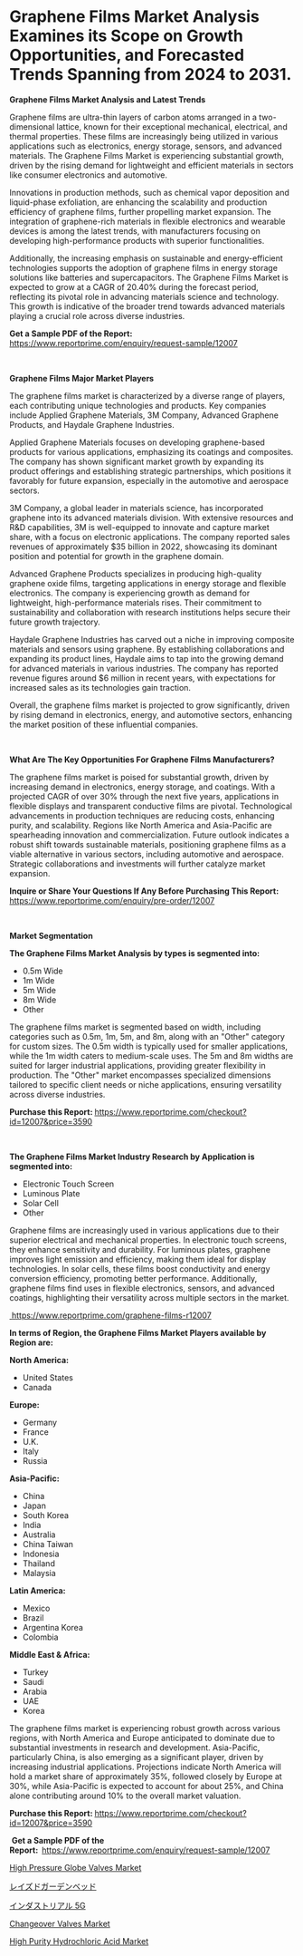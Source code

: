 <p><h1>Graphene Films Market Analysis Examines its Scope on Growth Opportunities, and Forecasted Trends Spanning from 2024 to 2031.</h1></p><p><strong>Graphene Films Market Analysis and Latest Trends</strong></p>
<p><p>Graphene films are ultra-thin layers of carbon atoms arranged in a two-dimensional lattice, known for their exceptional mechanical, electrical, and thermal properties. These films are increasingly being utilized in various applications such as electronics, energy storage, sensors, and advanced materials. The Graphene Films Market is experiencing substantial growth, driven by the rising demand for lightweight and efficient materials in sectors like consumer electronics and automotive. </p><p>Innovations in production methods, such as chemical vapor deposition and liquid-phase exfoliation, are enhancing the scalability and production efficiency of graphene films, further propelling market expansion. The integration of graphene-rich materials in flexible electronics and wearable devices is among the latest trends, with manufacturers focusing on developing high-performance products with superior functionalities. </p><p>Additionally, the increasing emphasis on sustainable and energy-efficient technologies supports the adoption of graphene films in energy storage solutions like batteries and supercapacitors. The Graphene Films Market is expected to grow at a CAGR of 20.40% during the forecast period, reflecting its pivotal role in advancing materials science and technology. This growth is indicative of the broader trend towards advanced materials playing a crucial role across diverse industries.</p></p>
<p><strong>Get a Sample PDF of the Report:&nbsp;</strong> <a href="https://www.reportprime.com/enquiry/request-sample/12007">https://www.reportprime.com/enquiry/request-sample/12007</a></p>
<p>&nbsp;</p>
<p><strong>Graphene Films Major Market Players</strong></p>
<p><p>The graphene films market is characterized by a diverse range of players, each contributing unique technologies and products. Key companies include Applied Graphene Materials, 3M Company, Advanced Graphene Products, and Haydale Graphene Industries.</p><p>Applied Graphene Materials focuses on developing graphene-based products for various applications, emphasizing its coatings and composites. The company has shown significant market growth by expanding its product offerings and establishing strategic partnerships, which positions it favorably for future expansion, especially in the automotive and aerospace sectors.</p><p>3M Company, a global leader in materials science, has incorporated graphene into its advanced materials division. With extensive resources and R&D capabilities, 3M is well-equipped to innovate and capture market share, with a focus on electronic applications. The company reported sales revenues of approximately $35 billion in 2022, showcasing its dominant position and potential for growth in the graphene domain.</p><p>Advanced Graphene Products specializes in producing high-quality graphene oxide films, targeting applications in energy storage and flexible electronics. The company is experiencing growth as demand for lightweight, high-performance materials rises. Their commitment to sustainability and collaboration with research institutions helps secure their future growth trajectory.</p><p>Haydale Graphene Industries has carved out a niche in improving composite materials and sensors using graphene. By establishing collaborations and expanding its product lines, Haydale aims to tap into the growing demand for advanced materials in various industries. The company has reported revenue figures around $6 million in recent years, with expectations for increased sales as its technologies gain traction.</p><p>Overall, the graphene films market is projected to grow significantly, driven by rising demand in electronics, energy, and automotive sectors, enhancing the market position of these influential companies.</p></p>
<p>&nbsp;</p>
<p><strong>What Are The Key Opportunities For Graphene Films Manufacturers?</strong></p>
<p><p>The graphene films market is poised for substantial growth, driven by increasing demand in electronics, energy storage, and coatings. With a projected CAGR of over 30% through the next five years, applications in flexible displays and transparent conductive films are pivotal. Technological advancements in production techniques are reducing costs, enhancing purity, and scalability. Regions like North America and Asia-Pacific are spearheading innovation and commercialization. Future outlook indicates a robust shift towards sustainable materials, positioning graphene films as a viable alternative in various sectors, including automotive and aerospace. Strategic collaborations and investments will further catalyze market expansion.</p></p>
<p><strong>Inquire or Share Your Questions If Any Before Purchasing This Report:</strong> <a href="https://www.reportprime.com/enquiry/pre-order/12007">https://www.reportprime.com/enquiry/pre-order/12007</a></p>
<p>&nbsp;</p>
<p><strong>Market Segmentation</strong></p>
<p><strong>The Graphene Films Market Analysis by types is segmented into:</strong></p>
<p><ul><li>0.5m Wide</li><li>1m Wide</li><li>5m Wide</li><li>8m Wide</li><li>Other</li></ul></p>
<p><p>The graphene films market is segmented based on width, including categories such as 0.5m, 1m, 5m, and 8m, along with an "Other" category for custom sizes. The 0.5m width is typically used for smaller applications, while the 1m width caters to medium-scale uses. The 5m and 8m widths are suited for larger industrial applications, providing greater flexibility in production. The "Other" market encompasses specialized dimensions tailored to specific client needs or niche applications, ensuring versatility across diverse industries.</p></p>
<p><strong>Purchase this Report:&nbsp;</strong><a href="https://www.reportprime.com/checkout?id=12007&price=3590">https://www.reportprime.com/checkout?id=12007&price=3590</a></p>
<p>&nbsp;</p>
<p><strong>The Graphene Films Market Industry Research by Application is segmented into:</strong></p>
<p><ul><li>Electronic Touch Screen</li><li>Luminous Plate</li><li>Solar Cell</li><li>Other</li></ul></p>
<p><p>Graphene films are increasingly used in various applications due to their superior electrical and mechanical properties. In electronic touch screens, they enhance sensitivity and durability. For luminous plates, graphene improves light emission and efficiency, making them ideal for display technologies. In solar cells, these films boost conductivity and energy conversion efficiency, promoting better performance. Additionally, graphene films find uses in flexible electronics, sensors, and advanced coatings, highlighting their versatility across multiple sectors in the market.</p></p>
<p><a href="https://www.reportprime.com/graphene-films-r12007">&nbsp;https://www.reportprime.com/graphene-films-r12007</a></p>
<p><strong>In terms of Region, the Graphene Films Market Players available by Region are:</strong></p>
<p>
    <p> <strong> North America: </strong>
        <ul>
            <li>United States</li>
            <li>Canada</li>
        </ul>
        </p> 
    <p> <strong> Europe: </strong>
        <ul>
            <li>Germany</li>
            <li>France</li>
            <li>U.K.</li>
            <li>Italy</li>
            <li>Russia</li>
        </ul>
        </p> 
    <p> <strong> Asia-Pacific: </strong>
        <ul>
            <li>China</li>
            <li>Japan</li>
            <li>South Korea</li>
            <li>India</li>
            <li>Australia</li>
            <li>China Taiwan</li>
            <li>Indonesia</li>
            <li>Thailand</li>
            <li>Malaysia</li>
        </ul>
        </p> 
    <p> <strong> Latin America: </strong>
        <ul>
            <li>Mexico</li>
            <li>Brazil</li>
            <li>Argentina Korea</li>
            <li>Colombia</li>
        </ul>
        </p> 
    <p> <strong> Middle East & Africa: </strong>
        <ul>
            <li>Turkey</li>
            <li>Saudi</li>
            <li>Arabia</li>
            <li>UAE</li>
            <li>Korea</li>
        </ul>
    </p>
    </p>
<p><p>The graphene films market is experiencing robust growth across various regions, with North America and Europe anticipated to dominate due to substantial investments in research and development. Asia-Pacific, particularly China, is also emerging as a significant player, driven by increasing industrial applications. Projections indicate North America will hold a market share of approximately 35%, followed closely by Europe at 30%, while Asia-Pacific is expected to account for about 25%, and China alone contributing around 10% to the overall market valuation.</p></p>
<p><strong>Purchase this Report: </strong><a href="https://www.reportprime.com/checkout?id=12007&price=3590">https://www.reportprime.com/checkout?id=12007&price=3590</a></p>
<p>&nbsp;<strong>Get a Sample PDF of the Report:&nbsp;&nbsp;</strong><a href="https://www.reportprime.com/enquiry/request-sample/12007">https://www.reportprime.com/enquiry/request-sample/12007</a></p>
<p><strong></strong></p>
<p><p><a href="https://medium.com/@jarredmertz90/high-pressure-globe-valves-market-size-growth-trends-statistics-forecasts-2024-2031-f71fda9867bc">High Pressure Globe Valves Market</a></p><p><a href="https://medium.com/@drfg4t/%E6%8C%81%E3%81%A1%E4%B8%8A%E3%81%92%E3%82%89%E3%82%8C%E3%81%9F%E5%BA%AD%E5%9C%92%E3%83%99%E3%83%83%E3%83%89%E5%B8%82%E5%A0%B4-2024%E5%B9%B4%E3%81%8B%E3%82%892031%E5%B9%B4%E3%81%BE%E3%81%A7%E3%81%AE%E3%82%B0%E3%83%AD%E3%83%BC%E3%83%90%E3%83%AB%E3%81%8A%E3%82%88%E3%81%B3%E5%9C%B0%E5%9F%9F%E5%88%A5%E5%88%86%E6%9E%90-6f1b184b95e8">レイズドガーデンベッド</a></p><p><a href="https://medium.com/@drfg4t/2024%E5%B9%B4%E3%81%8B%E3%82%892031%E5%B9%B4%E3%81%BE%E3%81%A7%E3%81%AE%E7%94%A3%E6%A5%AD5g%E5%B8%82%E5%A0%B4%E3%82%B7%E3%82%A7%E3%82%A2%E3%81%A8%E7%AB%B6%E4%BA%89%E7%92%B0%E5%A2%83%E3%81%AB%E9%96%A2%E3%81%99%E3%82%8B%E6%B4%9E%E5%AF%9F-a1f336e6edc2">インダストリアル 5G</a></p><p><a href="https://medium.com/@jarredmertz90/exploring-changeover-valves-market-dynamics-revenue-analysis-and-growth-projections-in-the-42f10322b88d">Changeover Valves Market</a></p><p><a href="https://issuu.com/reportprime-2/docs/high-purity-hydrochloric-acid-marke_ed9e13593076a1">High Purity Hydrochloric Acid Market</a></p></p>